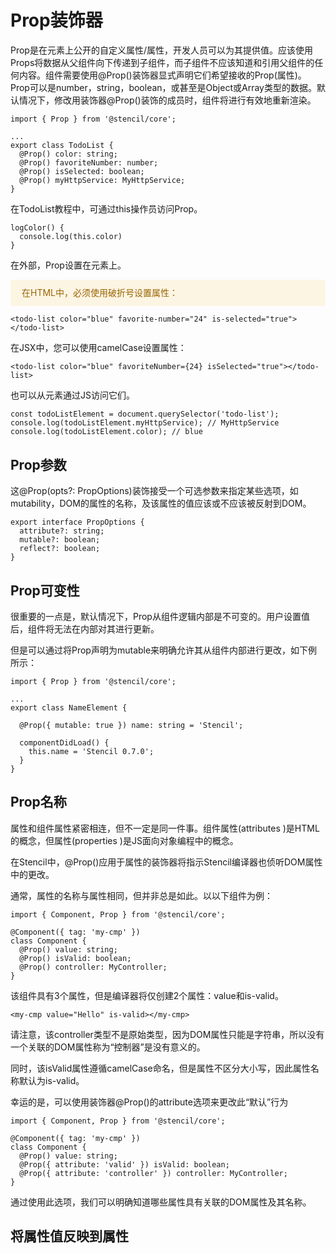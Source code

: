 # Prop装饰器

Prop是在元素上公开的自定义属性/属性，开发人员可以为其提供值。应该使用Props将数据从父组件向下传递到子组件，而子组件不应该知道和引用父组件的任何内容。组件需要使用@Prop()装饰器显式声明它们希望接收的Prop(属性)。Prop可以是number，string，boolean，或甚至是Object或Array类型的数据。默认情况下，修改用装饰器@Prop()装饰的成员时，组件将进行有效地重新渲染。

```
import { Prop } from '@stencil/core';

...
export class TodoList {
  @Prop() color: string;
  @Prop() favoriteNumber: number;
  @Prop() isSelected: boolean;
  @Prop() myHttpService: MyHttpService;
}
```

在TodoList教程中，可通过this操作员访问Prop。

```
logColor() {
  console.log(this.color)
}
```

在外部，Prop设置在元素上。

<div style="background: #fdf5e4;
    margin: 0;color:#9a6400;
    padding: 10px 18px 10px;
    border-radius: 4px;display: flex;
    align-items: center;margin-bottom:10px;line-height: 1.6;
    font-size: 14px;">
    在HTML中，必须使用破折号设置属性：
</div>

```
<todo-list color="blue" favorite-number="24" is-selected="true"></todo-list>
```

在JSX中，您可以使用camelCase设置属性：

```
<todo-list color="blue" favoriteNumber={24} isSelected="true"></todo-list>
```

也可以从元素通过JS访问它们。

```
const todoListElement = document.querySelector('todo-list');
console.log(todoListElement.myHttpService); // MyHttpService
console.log(todoListElement.color); // blue
```

## Prop参数

这@Prop(opts?: PropOptions)装饰接受一个可选参数来指定某些选项，如mutability，DOM的属性的名称，及该属性的值应该或不应该被反射到DOM。

```
export interface PropOptions {
  attribute?: string;
  mutable?: boolean;
  reflect?: boolean;
}
```

## Prop可变性

很重要的一点是，默认情况下，Prop从组件逻辑内部是不可变的。用户设置值后，组件将无法在内部对其进行更新。

但是可以通过将Prop声明为mutable来明确允许其从组件内部进行更改，如下例所示：

```
import { Prop } from '@stencil/core';

...
export class NameElement {

  @Prop({ mutable: true }) name: string = 'Stencil';

  componentDidLoad() {
    this.name = 'Stencil 0.7.0';
  }
}
```

## Prop名称

属性和组件属性紧密相连，但不一定是同一件事。组件属性(attributes )是HTML的概念，但属性(properties )是JS面向对象编程中的概念。

在Stencil中，@Prop()应用于属性的装饰器将指示Stencil编译器也侦​​听DOM属性中的更改。

通常，属性的名称与属性相同，但并非总是如此。以以下组件为例：

```
import { Component, Prop } from '@stencil/core';

@Component({ tag: 'my-cmp' })
class Component {
  @Prop() value: string;
  @Prop() isValid: boolean;
  @Prop() controller: MyController;
}
```

该组件具有3个属性，但是编译器将仅创建2个属性：value和is-valid。

```
<my-cmp value="Hello" is-valid></my-cmp>
```

请注意，该controller类型不是原始类型，因为DOM属性只能是字符串，所以没有一个关联的DOM属性称为“控制器”是没有意义的。

同时，该isValid属性遵循camelCase命名，但是属性不区分大小写，因此属性名称默认为is-valid。

幸运的是，可以使用装饰器@Prop()的attribute选项来更改此“默认”行为

```
import { Component, Prop } from '@stencil/core';

@Component({ tag: 'my-cmp' })
class Component {
  @Prop() value: string;
  @Prop({ attribute: 'valid' }) isValid: boolean;
  @Prop({ attribute: 'controller' }) controller: MyController;
}
```

通过使用此选项，我们可以明确知道哪些属性具有关联的DOM属性及其名称。

## 将属性值反映到属性